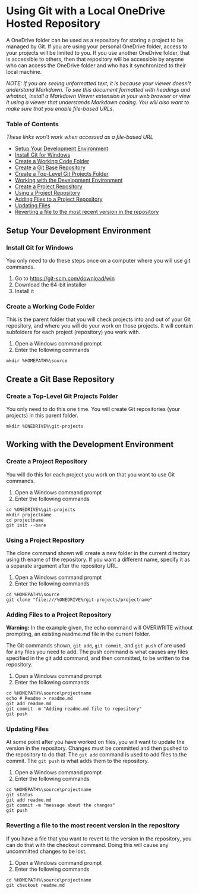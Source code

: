 # Using Git with a Local OneDrive Hosted Repository

A OneDrive folder can be used as a repository for storing a project to be managed by Git. If you are using your personal OneDrive folder, access to your projects will be limited to you. If you use another OneDrive folder, that is accessible to others, then that repository will be accessible by anyone who can access the OneDrive folder and who has it synchronized to their local machine.

_NOTE: If you are seeing unformatted text, it is because your viewer doesn't understand Markdown. To see this document formatted with headings and whatnot, install a Markdown Viewer extension in your web browser or view it using a viewer that understands Markdown coding. You will also want to make sure that you enable file-based URLs._ 

### Table of Contents
_These links won't work when accessed as a file-based URL_

- [Setup Your Development Environment](#Setup-Your-Development-Environment)
- [Install Git for Windows](#Install-Git-for-Windows)
- [Create a Working Code Folder](#Create-a-Working-Code-Folder)
- [Create a Git Base Repository](#Create-a-Git-Base-Repository)
- [Create a Top-Level Git Projects Folder](#Create-a-Top-Level-Git-Projects-Folder)
- [Working with the Development Environment](#Working-with-the-Development-Environment)
- [Create a Project Repository](#Create-a-Project-Repository)
- [Using a Project Repository](#Using-a-Project-Repository)
- [Adding Files to a Project Repository](#Adding-Files-to-a-Project-Repository)
- [Updating Files](#Updating-Files)
- [Reverting a file to the most recent version in the repository](#Reverting-a-file-to-the-most-recent-version-in-the-repository)

## Setup Your Development Environment

### Install Git for Windows
You only need to do these steps once on a computer where you will use git commands.

1. Go to https://git-scm.com/download/win
2. Download the 64-bit installer
3. Install it

### Create a Working Code Folder
This is the parent folder that you will check projects into and out of your Git repository, and where you will do your work on those projects. It will contain subfolders for each project (repository) you work with.

1. Open a Windows command prompt
2. Enter the following commands

```shell
mkdir %HOMEPATH%\source
```

## Create a Git Base Repository

### Create a Top-Level Git Projects Folder
You only need to do this one time. You will create Git repositories (your projects) in this parent folder.

```shell
mkdir %ONEDRIVE%\git-projects
```

## Working with the Development Environment

### Create a Project Repository
You will do this for each project you work on that you want to use Git commands. 

1. Open a Windows command prompt
2. Enter the following commands

```shell
cd %ONEDRIVE%\git-projects
mkdir projectname
cd projectname
git init --bare
```

### Using a Project Repository
The clone command shown will create a new folder in the current directory using th ename of the repository. If you want a different name, specify it as a separate argument after the repository URL.

1. Open a Windows command prompt
2. Enter the following commands

```shell
cd %HOMEPATH%\source
git clone "file:///%ONEDRIVE%/git-projects/projectname"
```

### Adding Files to a Project Repository
**Warning:** In the example given, the echo command will OVERWRITE without prompting, an existing readme.md file in the current folder.

The Git commands shown, ```git add```, ```git commit```, and ```git push``` of are used for any files you need to add. The push command is what causes any files specified in the git add command, and then committed, to be written to the repository.

1. Open a Windows command prompt
2. Enter the following commands

```shell
cd %HOMEPATH%\source\projectname
echo # Readme > readme.md
git add readme.md
git commit -m "Adding readme.md file to repository"
git push
```

### Updating Files
At some point after you have worked on files, you will want to update the version in the repository. Changes must be committed and then pushed to the repository to do that. The ```git add``` command is used to add files to the commit. The ```git push``` is what adds them to the repository.

1. Open a Windows command prompt
2. Enter the following commands

```shell
cd %HOMEPATH%\source\projectname
git status
git add readme.md
git commit -m "message about the changes"
git push
```

### Reverting a file to the most recent version in the repository
If you have a file that you want to revert to the version in the repository, you can do that with the checkout command. Doing this will cause any uncommitted changes to be lost. 

1. Open a Windows command prompt
2. Enter the following commands

```shell
cd %HOMEPATH%\source\projectname
git checkout readme.md
```
